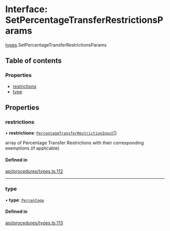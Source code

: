 # Interface: SetPercentageTransferRestrictionsParams

[types](../wiki/types).SetPercentageTransferRestrictionsParams

## Table of contents

### Properties

- [restrictions](../wiki/types.SetPercentageTransferRestrictionsParams#restrictions)
- [type](../wiki/types.SetPercentageTransferRestrictionsParams#type)

## Properties

### restrictions

• **restrictions**: [`PercentageTransferRestrictionInput`](../wiki/types.PercentageTransferRestrictionInput)[]

array of Percentage Transfer Restrictions with their corresponding exemptions (if applicable)

#### Defined in

[api/procedures/types.ts:112](https://github.com/PolymathNetwork/polymesh-sdk/blob/c6fe1be3/src/api/procedures/types.ts#L112)

___

### type

• **type**: [`Percentage`](../wiki/types.TransferRestrictionType#percentage)

#### Defined in

[api/procedures/types.ts:113](https://github.com/PolymathNetwork/polymesh-sdk/blob/c6fe1be3/src/api/procedures/types.ts#L113)
